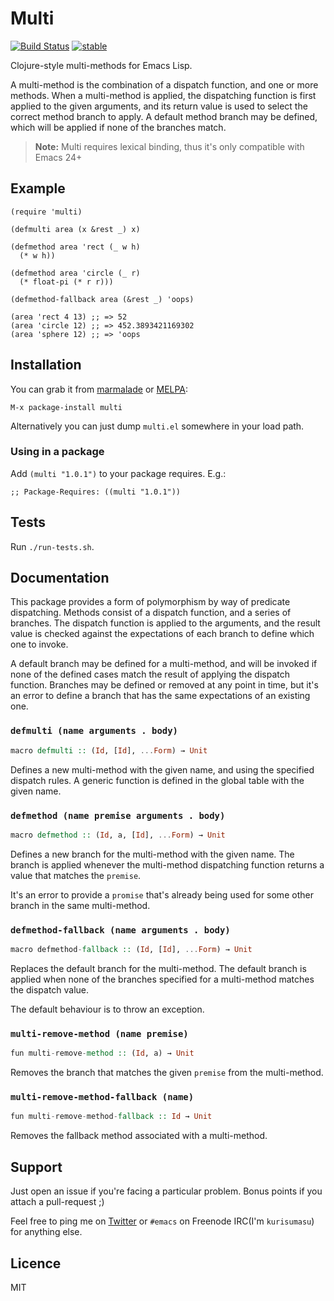 Multi
=====

[![Build Status](https://secure.travis-ci.org/kurisuwhyte/emacs-multi.png)](http://travis-ci.org/kurisuwhyte/emacs-multi)
[![stable](http://hughsk.github.io/stability-badges/dist/stable.svg)](http://github.com/hughsk/stability-badges)

Clojure-style multi-methods for Emacs Lisp.

A multi-method is the combination of a dispatch function, and one or
more methods. When a multi-method is applied, the dispatching function
is first applied to the given arguments, and its return value is used to
select the correct method branch to apply. A default method branch may
be defined, which will be applied if none of the branches match.

> **Note:** Multi requires lexical binding, thus it's only compatible
> with Emacs 24+


## Example

```elisp
(require 'multi)

(defmulti area (x &rest _) x)

(defmethod area 'rect (_ w h)
  (* w h))

(defmethod area 'circle (_ r)
  (* float-pi (* r r)))

(defmethod-fallback area (&rest _) 'oops)

(area 'rect 4 13) ;; => 52
(area 'circle 12) ;; => 452.3893421169302
(area 'sphere 12) ;; => 'oops
```


## Installation

You can grab it from [marmalade](http://marmalade-repo.org/) or [MELPA](http://melpa.milkbox.net/):

    M-x package-install multi

Alternatively you can just dump `multi.el` somewhere in your load path.


### Using in a package

Add `(multi "1.0.1")` to your package requires. E.g.:

    ;; Package-Requires: ((multi "1.0.1"))


## Tests

Run `./run-tests.sh`.


## Documentation

This package provides a form of polymorphism by way of predicate
dispatching. Methods consist of a dispatch function, and a series of
branches. The dispatch function is applied to the arguments, and the
result value is checked against the expectations of each branch to
define which one to invoke.

A default branch may be defined for a multi-method, and will be invoked
if none of the defined cases match the result of applying the dispatch
function. Branches may be defined or removed at any point in time, but
it's an error to define a branch that has the same expectations of an
existing one.


### `defmulti (name arguments . body)`

```hs
macro defmulti :: (Id, [Id], ...Form) → Unit
```

Defines a new multi-method with the given name, and using the specified
dispatch rules. A generic function is defined in the global table with
the given name.


### `defmethod (name premise arguments . body)`

```hs
macro defmethod :: (Id, a, [Id], ...Form) → Unit
```

Defines a new branch for the multi-method with the given name. The
branch is applied whenever the multi-method dispatching function returns
a value that matches the `premise`.

It's an error to provide a `promise` that's already being used for some
other branch in the same multi-method.


### `defmethod-fallback (name arguments . body)`

```hs
macro defmethod-fallback :: (Id, [Id], ...Form) → Unit
```

Replaces the default branch for the multi-method. The default branch is
applied when none of the branches specified for a multi-method matches
the dispatch value.

The default behaviour is to throw an exception.


### `multi-remove-method (name premise)`

```hs
fun multi-remove-method :: (Id, a) → Unit
```

Removes the branch that matches the given `premise` from the
multi-method.


### `multi-remove-method-fallback (name)`

```hs
fun multi-remove-method-fallback :: Id → Unit
```

Removes the fallback method associated with a multi-method.


## Support

Just open an issue if you're facing a particular problem. Bonus points
if you attach a pull-request ;)

Feel free to ping me on [Twitter](http://twitter.com/kurisuwhyte) or
`#emacs` on Freenode IRC(I'm `kurisumasu`) for anything else.


## Licence

MIT






